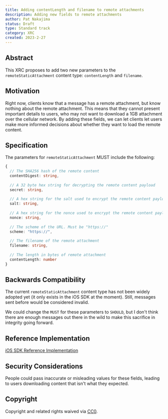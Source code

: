 ```yaml
---
title: Adding contentLength and filename to remote attachments
description: Adding new fields to remote attachments
author: Pat Nakajima
status: Draft
type: Standard track
category: XRC
created: 2023-2-27
---
```


## Abstract

This XRC proposes to add two new parameters to the `remoteStaticAttachment` content type: `contentLength` and `filename`.

## Motivation

Right now, clients know that a message has a remote attachment, but know nothing about the remote attachment. This means that they cannot present important details to users, who may not want to download a 1GB attachment over the cellular network. By adding these fields, we can let clients let users make more informed decisions about whether they want to load the remote content.

## Specification

The parameters for `remoteStaticAttachment` MUST include the following:

```ts
{
  // The SHA256 hash of the remote content
  contentDigest: string,
  
  // A 32 byte hex string for decrypting the remote content payload
  secret: string,
  
  // A hex string for the salt used to encrypt the remote content payload
  salt: string,
  
  // A hex string for the nonce used to encrypt the remote content payload
  nonce: string,
  
  // The scheme of the URL. Must be "https://"
  scheme: "https://",
  
  // The filename of the remote attachment
  filename: string,
  
  // The length in bytes of remote attachment
  contentLength: number
}
```

## Backwards Compatibility

The current `remoteStaticAttachment` content type has not been widely adopted yet (it only exists in the iOS SDK at the moment). Still, messages sent before would be considered invalid.

We could change the `MUST` for these parameters to `SHOULD`, but I don't think there are enough messages out there in the wild to make this sacrifice in integrity going forward.

## Reference Implementation

[iOS SDK Reference Implementation](https://github.com/xmtp/xmtp-ios/pull/68/files#diff-e4d7517aac6d7a616ee575721e2b9f0c99bedd75342e079140a64c8c59fb9cfc)

## Security Considerations

People could pass inaccurate or misleading values for these fields, leading to users downloading content that isn't what they expected.

## Copyright

Copyright and related rights waived via [CC0](https://creativecommons.org/publicdomain/zero/1.0/).
